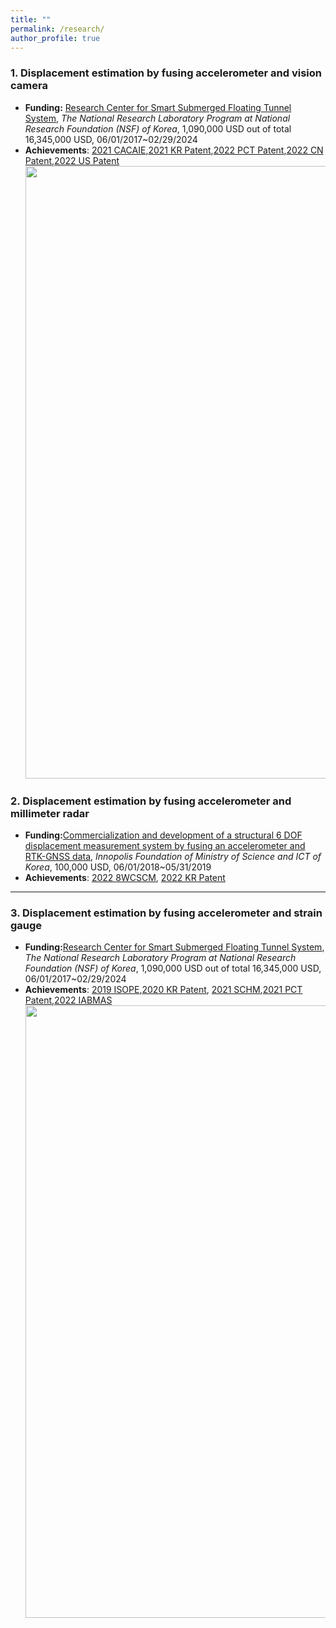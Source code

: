 ```yaml
---
title: ""
permalink: /research/
author_profile: true
---
```

### 1. Displacement estimation by fusing accelerometer and vision camera
* **Funding:** [Research Center for Smart Submerged Floating Tunnel System](http://www.src-erc.or.kr/sub/index.kin?mode=view&main=3&sub=9&main_no=101&no=42&page=1&ifwhat=&ifvalue=), *The National Research Laboratory Program at National Research Foundation (NSF) of Korea*, 1,090,000 USD out of total 16,345,000 USD, 06/01/2017~02/29/2024 
* **Achievements**: [2021 CACAIE](https://onlinelibrary.wiley.com/doi/abs/10.1111/mice.12767),[2021 KR Patent](http://www.src-erc.or.kr/sub/index.kin?mode=view&main=3&sub=9&main_no=101&no=42&page=1&ifwhat=&ifvalue=),[2022 PCT Patent](),[2022 CN Patent](),[2022 US Patent]()
   <img src="https://s4.ax1x.com/2022/01/15/7GXkHe.png" width="980">

### 2. Displacement estimation by fusing accelerometer and millimeter radar

* **Funding:**[Commercialization and development of a structural 6 DOF displacement measurement system by fusing an accelerometer and RTK-GNSS data](), *Innopolis Foundation of Ministry of Science and ICT of Korea*, 100,000 USD, 06/01/2018~05/31/2019
* **Achievements**: [2022 8WCSCM](), [2022 KR Patent]()
---

### 3. Displacement estimation by fusing accelerometer and strain gauge

* **Funding:**[Research Center for Smart Submerged Floating Tunnel System](http://www.src-erc.or.kr/sub/index.kin?mode=view&main=3&sub=9&main_no=101&no=42&page=1&ifwhat=&ifvalue=), *The National Research Laboratory Program at National Research Foundation (NSF) of Korea*, 1,090,000 USD out of total 16,345,000 USD, 06/01/2017~02/29/2024 
* **Achievements**: [2019 ISOPE](https://onepetro.org/ISOPEIOPEC/proceedings-abstract/ISOPE19/All-ISOPE19/ISOPE-I-19-637/21666),[2020 KR Patent](), [2021 SCHM](https://onlinelibrary.wiley.com/doi/abs/10.1002/stc.2733),[2021 PCT Patent](),[2022 IABMAS]()
   <img src="https://s3.bmp.ovh/imgs/2022/01/6d55017d4e08a138.png" width="980">
